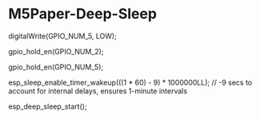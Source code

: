 # M5Paper-Deep-Sleep
  digitalWrite(GPIO_NUM_5, LOW);
  
  gpio_hold_en(GPIO_NUM_2);
  
  gpio_hold_en(GPIO_NUM_5);
  
  esp_sleep_enable_timer_wakeup(((1 * 60) - 9) * 1000000LL); // -9 secs to account for internal delays, ensures 1-minute intervals
  
  esp_deep_sleep_start();
